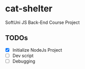# cat-shelter
SoftUni JS Back-End Course Project

## TODOs
 - [x] Initialize NodeJs Project
 - [ ] Dev script
 - [ ] Debugging